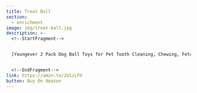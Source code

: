 ```yaml
---
title: Treat Ball
section:
  - enrichment
image: img/treat-ball.jpg
description: >-
  <!--StartFragment-->


  [Youngever 2 Pack Dog Ball Toys for Pet Tooth Cleaning, Chewing, Fetching, IQ Treat Ball Food Dispensing Toys (Small 2 inch)](https://www.amazon.com/gp/product/B08236K8DP/ref=as_li_tl?ie=UTF8&camp=1789&creative=9325&creativeASIN=B08236K8DP&linkCode=as2&tag=saratogaspr04-20&linkId=54cd84a59b35e8ca0e03cce2379f18c0)![](https://ir-na.amazon-adsystem.com/e/ir?t=saratogaspr04-20&l=am2&o=1&a=B08236K8DP)


  <!--EndFragment-->
link: https://amzn.to/2U1iLFH
button: Buy On Amazon
---
```

